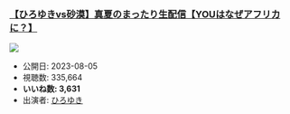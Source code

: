 ### [【ひろゆきvs砂漠】真夏のまったり生配信【YOUはなぜアフリカに？】](https://www.youtube.com/watch?v=cavQIeQEPAc)
[![](https://img.youtube.com/vi/cavQIeQEPAc/sddefault.jpg)](https://www.youtube.com/watch?v=cavQIeQEPAc)
-   公開日: 2023-08-05
-   視聴数: 335,664
-   **いいね数: 3,631**
-   出演者: [ひろゆき](/rehacq_fan/people/ひろゆき "wikilink")
